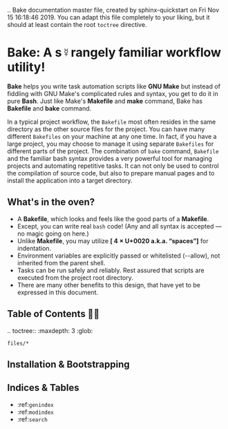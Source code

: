 .. Bake documentation master file, created by
   sphinx-quickstart on Fri Nov 15 16:18:46 2019.
   You can adapt this file completely to your liking, but it should at least
   contain the root `toctree` directive.

**Bake**: A s☿rangely familiar workflow utility!
=================================================

**Bake** helps you write task automation scripts like **GNU Make** but instead of fiddling with GNU Make's complicated rules and syntax, you get to do it in pure **Bash**. Just like Make's **Makefile** and **make** command, Bake has **Bakefile** and **bake** command.

In a typical project workflow, the `Bakefile` most often resides in the same directory as the other source files for the project. You can have many different `Bakefiles` on your machine at any one time. In fact, if you have a large project, you may choose to manage it using separate `Bakefiles` for different parts of the project. The combination of `bake` command, `Bakefile` and the familiar bash syntax provides a very powerful tool for managing projects and automating repetitive tasks. It can not only be used to control the compilation of source code, but also to prepare manual pages and to install the application into a target directory.


What's in the oven?
------------------------

* A **Bakefile**, which looks and feels like the good parts of a **Makefile**.
* Except, you can write real `bash` code! (Any and all syntax is accepted — no magic going on here.)
* Unlike **Makefile**, you may utilize **[ 4 × U+0020 a.k.a. “spaces”]** for indentation.
* Environment variables are explicitly passed or whitelisted (--allow), not inherited from the parent shell.
* Tasks can be run safely and reliably. Rest assured that scripts are executed from the project root directory.
* There are many other benefits to this design, that have yet to be expressed in this document.

Table of Contents 🚀🚀
--------------------------
.. toctree::
    :maxdepth: 3
    :glob:

    files/*


Installation & Bootstrapping
------------------------------------


Indices & Tables
----------------------

* :ref:`genindex`
* :ref:`modindex`
* :ref:`search`
